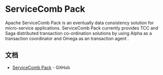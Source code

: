 # ServiceComb Pack

Apache ServiceComb Pack is an eventually data consistency solution for micro-service applications. 
ServiceComb Pack currently provides TCC and Saga distributed transaction co-ordination solutions 
by using Alpha as a transaction coordinator and Omega as an transaction agent .


## 文档

* [ServiceComb Pack](https://github.com/apache/servicecomb-pack) - GitHub